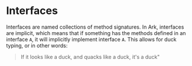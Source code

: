 # Interfaces
Interfaces are named collections of method signatures. In Ark, interfaces are implicit,
which means that if something has the methods defined in an interface `A`, it will
implicitly implement interface `A`. This allows for duck typing, or in
other words: 

> If it looks like a duck, and quacks like a duck, it's a duck"

